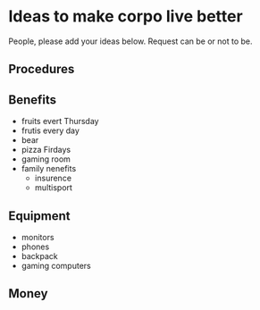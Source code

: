 # Ideas to make corpo live better

People, please add your ideas below.
Request can be or not to be.

## Procedures


## Benefits

- fruits evert Thursday
- frutis every day
- bear
- pizza Firdays
- gaming room
- family nenefits
    - insurence
    - multisport

## Equipment

- monitors
- phones
- backpack
- gaming computers

## Money